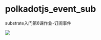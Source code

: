 # polkadotjs_event_sub

substrate入门第6课作业-订阅事件


![](https://github.com/rustbomber/polkadotjs_event_sub/blob/main/query_events.png)